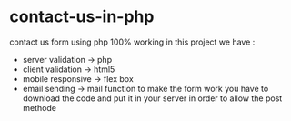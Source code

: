 # contact-us-in-php
contact us form using php 100% working
in this project we have :
- server validation -> php
- client validation -> html5
- mobile responsive -> flex box
- email sending -> mail function
to make the form work you have to download the code and put it in your server in order to allow the post methode

